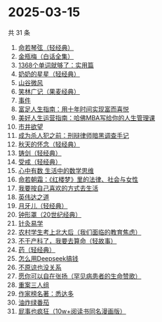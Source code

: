 # 2025-03-15

共 31 条

<!-- BEGIN WEREAD -->
<!-- 最后更新时间 2025-03-15 10:15:56 +0800 -->
1. [命若琴弦（轻经典）](https://weread.qq.com/web/bookDetail/df932360813ab9c1bg017c0f)
1. [金瓶梅（白话全集）](https://weread.qq.com/web/bookDetail/b0b32130813ab9c34g016c1e)
1. [1368个单词就够了：实用篇](https://weread.qq.com/web/bookDetail/6fa322d05e0c516fa2ec37a)
1. [奶奶的星星（轻经典）](https://weread.qq.com/web/bookDetail/37b32230813ab9c1bg0186bf)
1. [山谷微风](https://weread.qq.com/web/bookDetail/ef3327d0813ab9c1bg0120a3)
1. [笑林广记（果麦经典）](https://weread.qq.com/web/bookDetail/d1d32e205cd3ecd1d495c39)
1. [事件](https://weread.qq.com/web/bookDetail/d1132fa0813ab9c2ag017b50)
1. [富足人生指南：用十年时间实现富而喜悦](https://weread.qq.com/web/bookDetail/1c832fa0813ab9bd6g015405)
1. [美好人生运营指南：哈佛MBA写给你的人生管理课](https://weread.qq.com/web/bookDetail/69a322207159f1c069a3e2d)
1. [市井欲望](https://weread.qq.com/web/bookDetail/89f329c0813ab9be8g018f47)
1. [成为杀人犯之前：刑辩律师暗黑调查手记](https://weread.qq.com/web/bookDetail/8f1322d0813ab9b44g012d6f)
1. [秋天的怀念（轻经典）](https://weread.qq.com/web/bookDetail/56d32f30813ab9bfdg0197f2)
1. [铸剑（轻经典）](https://weread.qq.com/web/bookDetail/f36321c0813ab9be6g019e4f)
1. [受戒（轻经典）](https://weread.qq.com/web/bookDetail/fc732220813ab9bfdg011d40)
1. [心中有数 生活中的数学思维](https://weread.qq.com/web/bookDetail/df6323a0813ab6de5g019a31)
1. [命若朝霜：《红楼梦》里的法律、社会与女性](https://weread.qq.com/web/bookDetail/b8232eb0813ab9c0fg019b89)
1. [我要按自己喜欢的方式去生活](https://weread.qq.com/web/bookDetail/f7132830813ab9bc8g016f14)
1. [英伟达之道](https://weread.qq.com/web/bookDetail/9d332070813ab9be3g017d10)
1. [月牙儿（轻经典）](https://weread.qq.com/web/bookDetail/21f326d0813ab9bd3g011a71)
1. [钟形罩（20世纪经典）](https://weread.qq.com/web/bookDetail/3f4320005d0ff13f440f223)
1. [针灸易学](https://weread.qq.com/web/bookDetail/50332f105c20e75031ad7cb)
1. [农村学生考上北大后（我们面临的教育焦虑）](https://weread.qq.com/web/bookDetail/9d032840813ab9b4ag0100cf)
1. [不干产科了，我要去算命（轻故事）](https://weread.qq.com/web/bookDetail/cf632700813ab9b97g0143cb)
1. [药（轻经典）](https://weread.qq.com/web/bookDetail/30c32830813ab9bd2g01636c)
1. [怎么用Deepseek搞钱](https://weread.qq.com/web/bookDetail/496328d0813ab9be4g018cb2)
1. [不原谅也没关系](https://weread.qq.com/web/bookDetail/5a832b90813ab78dag016aaa)
1. [愿你可以自在张扬（罕见病患者的生命赞歌）](https://weread.qq.com/web/bookDetail/866324f0813ab9b70g013cde)
1. [重案三人组](https://weread.qq.com/web/bookDetail/3ba32530813ab9b07g01863c)
1. [作家榜名著：悉达多](https://weread.qq.com/web/bookDetail/3b532c50813ab7429g014933)
1. [油炸绿番茄](https://weread.qq.com/web/bookDetail/a3e32780813ab99c2g015bf4)
1. [屁事也疯狂（10w+阅读书同名漫画版）](https://weread.qq.com/web/bookDetail/07c32880813ab9b9dg015c49)
<!-- END WEREAD -->